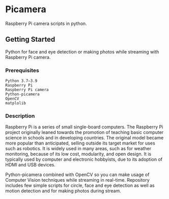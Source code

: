 # Picamera
Raspberry Pi camera scripts in python.

## Getting Started
Python for face and eye detection or making photos while streaming with Raspberry Pi camera.

### Prerequisites

```
Python 3.7–3.9
Raspberry Pi
Raspberry Pi camera
Python-picamera
OpenCV
matplolib
```
### Description
Raspberry Pi is a series of small single-board computers. The Raspberry Pi project originally leaned towards the promotion of teaching basic computer science in schools and in developing countries. The original model became more popular than anticipated, selling outside its target market for uses such as robotics. It is widely used in many areas, such as for weather monitoring, because of its low cost, modularity, and open design. It is typically used by computer and electronic hobbyists, due to its adoption of HDMI and USB devices. 

Python-picamera combined with OpenCV so you can make usage of Computer Vision techniques while streaming in real-time. Repository includes few simple scripts for circle, face and eye detection as well as motion detection and for making photos during stream.




